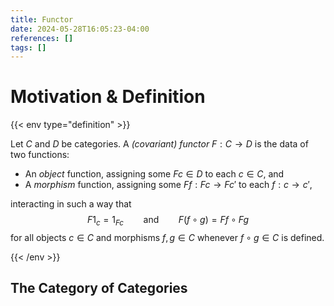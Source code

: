 ```yaml
---
title: Functor
date: 2024-05-28T16:05:23-04:00
references: []
tags: []
---
```


# Motivation & Definition

{{< env type="definition" >}}

Let $C$ and $D$ be categories. A *(covariant) functor* $F:C\to D$ is the data of two functions:
* An *object* function, assigning some $Fc\in D$ to each $c\in C$, and
* A *morphism* function, assigning some $Ff:Fc\to Fc'$ to each $f:c\to c'$,

interacting in such a way that
$$\begin{equation}
    F1_c=1_{Fc}\ \ \ \ \ \ \ \ \textrm{and}\ \ \ \ \ \ \ \ F(f\circ g)=Ff\circ Fg
\end{equation}$$
for all objects $c\in C$ and morphisms $f,g\in C$ whenever $f\circ g\in C$ is defined.

{{< /env >}}

## The Category of Categories
